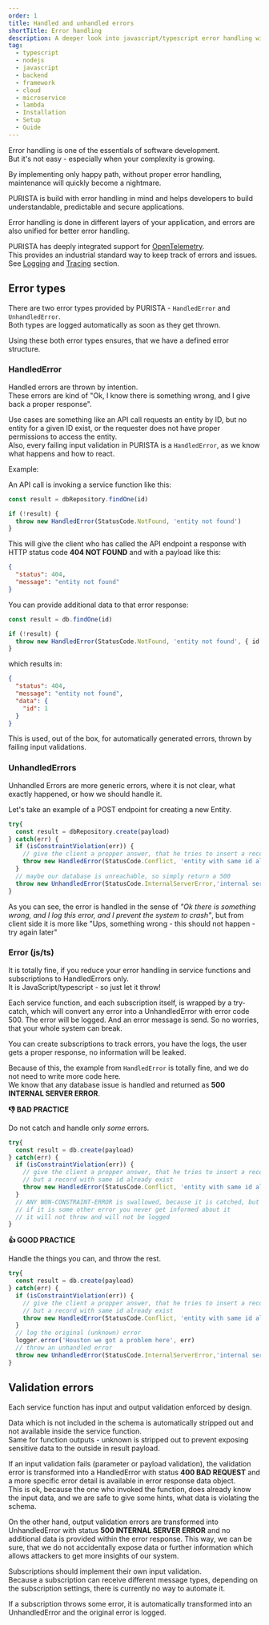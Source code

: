 ```yaml
---
order: 1
title: Handled and unhandled errors
shortTitle: Error handling
description: A deeper look into javascript/typescript error handling within PURISTA nodejs backend application framework
tag:
  - typescript
  - nodejs
  - javascript
  - backend
  - framework
  - cloud
  - microservice
  - lambda
  - Installation
  - Setup
  - Guide
---
```


Error handling is one of the essentials of software development.  
But it's not easy - especially when your complexity is growing.

By implementing only happy path, without proper error handling, maintenance will quickly become a nightmare.

PURISTA is build with error handling in mind and helps developers to build understandable, predictable and secure applications.

Error handling is done in different layers of your application, and errors are also unified for better error handling.

PURISTA has deeply integrated support for [OpenTelemetry](https://opentelemetry.io/).  
This provides an industrial standard way to keep track of errors and issues.  
See [Logging](../6._logging/0_Logging.md) and [Tracing](../7._tracing/0_opentelemetry.md) section.

## Error types

There are two error types provided by PURISTA - `HandledError` and `UnhandledError`.  
Both types are logged automatically as soon as they get thrown.

Using these both error types ensures, that we have a defined error structure.

### HandledError

Handled errors are thrown by intention.  
These errors are kind of "Ok, I know there is something wrong, and I give back a proper response".

Use cases are something like an API call requests an entity by ID, but no entity for a given ID exist, or the requester does not have proper permissions to access the entity.  
Also, every failing input validation in PURISTA is a `HandledError`, as we know what happens and how to react.

Example:

An API call is invoking a service function like this:

```typescript
const result = dbRepository.findOne(id)

if (!result) {
  throw new HandledError(StatusCode.NotFound, 'entity not found')
}

```

This will give the client who has called the API endpoint a response with HTTP status code **404 NOT FOUND** and with a payload like this:

```json
{
  "status": 404,
  "message": "entity not found"
}
```

You can provide additional data to that error response:

```typescript
const result = db.findOne(id)

if (!result) {
  throw new HandledError(StatusCode.NotFound, 'entity not found', { id })
}

```

which results in:

```json
{
  "status": 404,
  "message": "entity not found",
  "data": {
    "id": 1
  }
}
```

This is used, out of the box, for automatically generated errors, thrown by failing input validations.

### UnhandledErrors

Unhandled Errors are more generic errors, where it is not clear, what exactly happened, or how we should handle it.

Let's take an example of a POST endpoint for creating a new Entity.

```typescript
try{
  const result = dbRepository.create(payload)
} catch(err) {
  if (isConstraintViolation(err)) {
    // give the client a propper answer, that he tries to insert a record, but a record with same id already exist
    throw new HandledError(StatusCode.Conflict, 'entity with same id already exist')
  }
  // maybe our database is unreachable, so simply return a 500
  throw new UnhandledError(StatusCode.InternalServerError,'internal server error')
}

```

As you can see, the error is handled in the sense of _"Ok there is something wrong, and I log this error, and I prevent the system to crash"_, but from client side it is more like "Ups, something wrong - this should not happen - try again later"

### Error (js/ts)

It is totally fine, if you reduce your error handling in service functions and subscriptions to HandledErrors only.  
It is JavaScript/typescript - so just let it throw!  

Each service function, and each subscription itself, is wrapped by a try-catch, which will convert any error into a UnhandledError with error code 500. The error will be logged. And an error message is send. So no worries, that your whole system can break.

You can create subscriptions to track errors, you have the logs, the user gets a proper response, no information will be leaked.

Because of this, the example from `HandledError` is totally fine, and we do not need to write more code here.  
We know that any database issue is handled and returned as **500 INTERNAL SERVER ERROR**.

<Badge text="Avoid swallowing errors" type="danger"/>


**👎 BAD PRACTICE**

Do not catch and handle only *some* errors.

```typescript
try{
  const result = db.create(payload)
} catch(err) {
  if (isConstraintViolation(err)) {
    // give the client a propper answer, that he tries to insert a record,
    // but a record with same id already exist
    throw new HandledError(StatusCode.Conflict, 'entity with same id already exist')
  }
  // ANY NON-CONSTRAINT-ERROR is swallowed, because it is catched, but not handled
  // if it is some other error you never get informed about it
  // it will not throw and will not be logged
}
```

<Badge text="Log and throw" type="tip"/>

**👍 GOOD PRACTICE**

Handle the things you can, and throw the rest.

```typescript
try{
  const result = db.create(payload)
} catch(err) {
  if (isConstraintViolation(err)) {
    // give the client a propper answer, that he tries to insert a record,
    // but a record with same id already exist
    throw new HandledError(StatusCode.Conflict, 'entity with same id already exist')
  }
  // log the original (unknown) error
  logger.error('Houston we got a problem here', err)
  // throw an unhandled error
  throw new UnhandledError(StatusCode.InternalServerError,'internal server error')
}
```

## Validation errors

Each service function has input and output validation enforced by design.

Data which is not included in the schema is automatically stripped out and not available inside the service function.  
Same for function outputs - unknown is stripped out to prevent exposing sensitive data to the outside in result payload.

If an input validation fails (parameter or payload validation), the validation error is transformed into a HandledError with status **400 BAD REQUEST** and a more specific error detail is available in error response data object.  
This is ok, because the one who invoked the function, does already know the input data, and we are safe to give some hints, what data is violating the schema.

On the other hand, output validation errors are transformed into UnhandledError with status **500 INTERNAL SERVER ERROR** and no additional data is provided within the error response.
This way, we can be sure, that we do not accidentally expose data or further information which allows attackers to get more insights of our system.

Subscriptions should implement their own input validation.  
Because a subscription can receive different message types, depending on the subscription settings, there is currently no way to automate it.

If a subscription throws some error, it is automatically transformed into an UnhandledError and the original error is logged.
